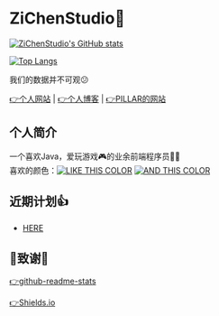 # ZiChenStudio🎉
[![ZiChenStudio's GitHub stats](https://github-readme-stats.vercel.app/api?username=ZiChenStudio&count_private=true&show_icons=true&text_color=39c5bb&icon_color=39c5bb&title_color=39c5bb&locale=cn&cache_seconds=86400)](https://github.com/ZiChenStudio/ZiChenStudio/blob/main/README.md)

[![Top Langs](https://github-readme-stats.vercel.app/api/top-langs/?username=ZiChenStudio&count_private=true&show_icons=true&text_color=39c5bb&icon_color=39c5bb&title_color=39c5bb&locale=cn&layout=compact&cache_seconds=86400)]([https://github.com/anuraghazra/github-readme-stats](https://github.com/ZiChenStudio/ZiChenStudio/blob/main/README.md))

我们的数据并不可观😕

[👉个人网站](https://zichenstudio.netlify.app/) | [👉个人博客](https://zichenstudio.netlify.app/blog/) | [👉PILLAR的网站](https://pillarzcs.netlify.app)
## 个人简介
一个喜欢Java，爱玩游戏🎮的业余前端程序员🧑‍💻<br>
喜欢的颜色：[![LIKE THIS COLOR](https://img.shields.io/badge/LIKE%20THIS%20COLOR-%2339c5bb-39c5bb?style=flat-square)](https://github.com/ZiChenStudio/ZiChenStudio/blob/main/README.md)
[![AND THIS COLOR](https://img.shields.io/badge/AND%20THIS%20COLOR-%2366ccff-66ccff?style=flat-square)](https://github.com/ZiChenStudio/ZiChenStudio/blob/main/README.md)
## 近期计划👍
- [HERE](./jh.md)
## 🤝致谢🤝
[👉github-readme-stats](https://github.com/anuraghazra/github-readme-stats)

[👉Shields.io](https://shields.io/)
